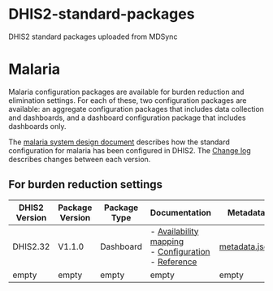 # DHIS2-standard-packages
DHIS2 standard packages uploaded from MDSync

# Malaria
Malaria configuration packages are available for burden reduction and elimination settings. For each of these, two configuration packages are available: an aggregate configuration packages that includes data collection and dashboards, and a dashboard configuration package that includes dashboards only.

The [malaria system design document](https://docs.google.com/document/d/1lySFEXnJJ-N78kycXr4SEEEXju0cGnWMpg9Dt9mk81Y) describes how the standard configuration for malaria has been configured in DHIS2. The [Change log](https://who.dhis2.org/documentation/changelog_mal.html) describes changes between each version.

## For burden reduction settings
| DHIS2 Version | Package Version | Package Type | Documentation | Metadata | Last updated |
| --- | --- | --- | --- | --- | --- |
| DHIS2.32 | V1.1.0 | Dashboard | - [Availability mapping](https://who.dhis2.org/documentation/pck/MAL-BR_DASHBOARD_V1_DHIS2.32/availability.html) <br> - [Configuration](https://who.dhis2.org/documentation/pck/MAL-BR_DASHBOARD_V1_DHIS2.32/configuration.html) <br> - [Reference](https://who.dhis2.org/documentation/pck/MAL-BR_DASHBOARD_V1_DHIS2.32/reference.html) | [metadata.json](https://who.dhis2.org/documentation/pck/MAL-BR_DASHBOARD_V1_DHIS2.32/reference.html)	| 2019-10-12T07:57 |
| empty | empty | empty | empty | empty | empty |

